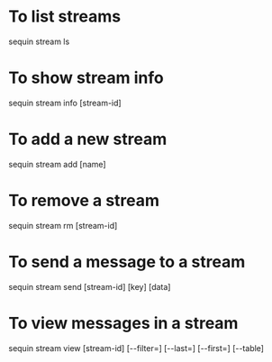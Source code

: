 # To list streams

sequin stream ls

# To show stream info

sequin stream info [stream-id]

# To add a new stream

sequin stream add [name]

# To remove a stream

sequin stream rm [stream-id]

# To send a message to a stream

sequin stream send [stream-id] [key] [data]

# To view messages in a stream

sequin stream view [stream-id] [--filter=<pattern>] [--last=<N>] [--first=<N>] [--table]
